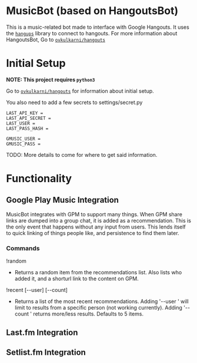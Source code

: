 # MusicBot (based on HangoutsBot)

This is a music-related bot made to interface with Google Hangouts. It uses the [`hangups`](https://github.com/tdryer/hangups) library to connect to hangouts. For more information about HangoutsBot, Go to [`ovkulkarni/hangouts`](https://github.com/ovkulkarni/hangouts)

# Initial Setup

**NOTE: This project requires `python3`**

Go to [`ovkulkarni/hangouts`](https://github.com/ovkulkarni/hangouts) for information about initial setup.

You also need to add a few secrets to settings/secret.py

```
LAST_API_KEY =
LAST_API_SECRET =
LAST_USER = 
LAST_PASS_HASH = 

GMUSIC_USER = 
GMUSIC_PASS = 
```

TODO: More details to come for where to get said information.

# Functionality

## Google Play Music Integration

MusicBot integrates with GPM to support many things. When GPM share links are dumped into a group chat, it is added as a recommendation. This is the only event that happens without any input from users. This lends itself to quick linking of things people like, and persistence to find them later.

### Commands

!random
 - Returns a random item from the recommendations list. Also lists who added it, and a shorturl link to the content on GPM.

!recent [--user] [--count]
 - Returns a list of the most recent recommendations. Adding '--user <FirstName>' will limit to results from a specific person (not working currently).  Adding '--count <num>' returns more/less results. Defaults to 5 items. 

## Last.fm Integration

## Setlist.fm Integration
